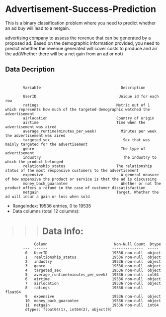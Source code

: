 # Advertisement-Success-Prediction
This is a binary classification problem where you need to predict whether an ad buy will lead to a netgain.

 advertising company to assess the revenue that can be generated by a proposed ad. Based on the demographic information provided, you need to predict whether the revenue generated will cover costs to produce and air the ad(Whether there will be a net gain from an ad or not)


## Data Decription

>>> #
          
            Variable                                	Description
      
            UserID	                                   Unique id for each row
            ratings                                   Metric out of 1 which represents how much of the targeted demographic watched the advertisement
            airlocation	                              Country of origin
            airtime	                                  Time when the advertisement was aired
            average_runtime(minutes_per_week)	        Minutes per week the advertisement was aired
            targeted_sex	                             Sex that was mainly targeted for the advertisement
            genre                                	    The type of advertisement
            industry	                                 The industry to which the product belonged
            relationship_status	                      The relationship status of the most responsive customers to the advertisement
            expensive                            	    A general measure of how expensive the product or service is that the ad is discussing
            money_back_guarantee                 	    Whether or not the product offers a refund in the case of customer dissatisfaction
            netgain	                                  Target, Whether the ad will incur a gain or loss when sold

* RangeIndex: 19536 entries, 0 to 19535
* Data columns (total 12 columns):
 >>> # Data Info:
           
                 Column                              Non-Null Count  Dtype  
            ---  ------                             --------------  -----  
             0   UserID                             19536 non-null  object 
             1   realtionship_status                19536 non-null  object 
             2   industry                           19536 non-null  object 
             3   genre                              19536 non-null  object 
             4   targeted_sex                       19536 non-null  object 
             5   average_runtime(minutes_per_week)  19536 non-null  int64  
             6   airtime                            19536 non-null  object 
             7   airlocation                        19536 non-null  object 
             8   ratings                            19536 non-null  float64
             9   expensive                          19536 non-null  object 
             10  money_back_guarantee               19536 non-null  object 
             11  netgain                            19536 non-null  int64  
             dtypes: float64(1), int64(2), object(9)
